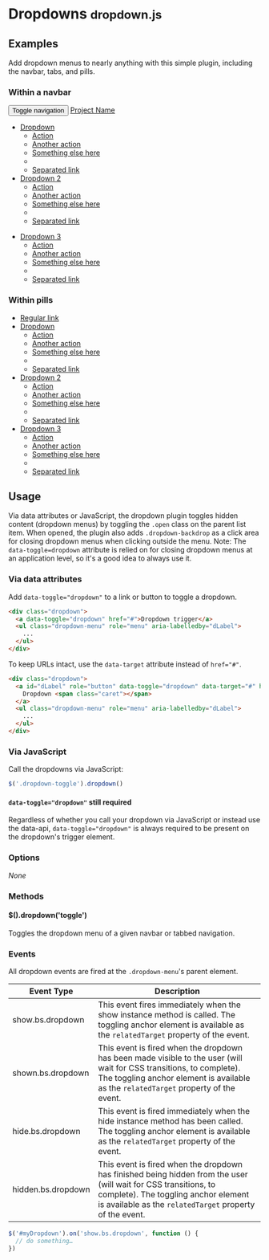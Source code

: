 <h1 id="dropdowns" class="page-header">Dropdowns <small>dropdown.js</small></h1>

<h2 id="dropdowns-examples">Examples</h2>

<p>Add dropdown menus to nearly anything with this simple plugin, including the navbar, tabs, and pills.</p>

<h3>Within a navbar</h3>

<div class="bs-example">
  <nav id="navbar-example" class="navbar navbar-default navbar-static" role="navigation">
    <div class="container-fluid">
      <div class="navbar-header">
        <button class="navbar-toggle" type="button" data-toggle="collapse" data-target=".bs-example-js-navbar-collapse">
          <span class="sr-only">Toggle navigation</span>
          <span class="icon-bar"></span>
          <span class="icon-bar"></span>
          <span class="icon-bar"></span>
        </button>
        <a class="navbar-brand" href="#">Project Name</a>
      </div>
      <div class="collapse navbar-collapse bs-example-js-navbar-collapse">
        <ul class="nav navbar-nav">
          <li class="dropdown">
            <a id="drop1" href="#" role="button" class="dropdown-toggle" data-toggle="dropdown">Dropdown <span class="caret"></span></a>
            <ul class="dropdown-menu" role="menu" aria-labelledby="drop1">
              <li role="presentation"><a role="menuitem" tabindex="-1" href="http://twitter.com/fat">Action</a></li>
              <li role="presentation"><a role="menuitem" tabindex="-1" href="http://twitter.com/fat">Another action</a></li>
              <li role="presentation"><a role="menuitem" tabindex="-1" href="http://twitter.com/fat">Something else here</a></li>
              <li role="presentation" class="divider"></li>
              <li role="presentation"><a role="menuitem" tabindex="-1" href="http://twitter.com/fat">Separated link</a></li>
            </ul>
          </li>
          <li class="dropdown">
            <a href="#" id="drop2" role="button" class="dropdown-toggle" data-toggle="dropdown">Dropdown 2 <span class="caret"></span></a>
            <ul class="dropdown-menu" role="menu" aria-labelledby="drop2">
              <li role="presentation"><a role="menuitem" tabindex="-1" href="http://twitter.com/fat">Action</a></li>
              <li role="presentation"><a role="menuitem" tabindex="-1" href="http://twitter.com/fat">Another action</a></li>
              <li role="presentation"><a role="menuitem" tabindex="-1" href="http://twitter.com/fat">Something else here</a></li>
              <li role="presentation" class="divider"></li>
              <li role="presentation"><a role="menuitem" tabindex="-1" href="http://twitter.com/fat">Separated link</a></li>
            </ul>
          </li>
        </ul>
        <ul class="nav navbar-nav navbar-right">
          <li id="fat-menu" class="dropdown">
            <a href="#" id="drop3" role="button" class="dropdown-toggle" data-toggle="dropdown">Dropdown 3 <span class="caret"></span></a>
            <ul class="dropdown-menu" role="menu" aria-labelledby="drop3">
              <li role="presentation"><a role="menuitem" tabindex="-1" href="http://twitter.com/fat">Action</a></li>
              <li role="presentation"><a role="menuitem" tabindex="-1" href="http://twitter.com/fat">Another action</a></li>
              <li role="presentation"><a role="menuitem" tabindex="-1" href="http://twitter.com/fat">Something else here</a></li>
              <li role="presentation" class="divider"></li>
              <li role="presentation"><a role="menuitem" tabindex="-1" href="http://twitter.com/fat">Separated link</a></li>
            </ul>
          </li>
        </ul>
      </div><!-- /.nav-collapse -->
    </div><!-- /.container-fluid -->
  </nav> <!-- /navbar-example -->
</div> 

<h3>Within pills</h3>

<div class="bs-example">
  <ul class="nav nav-pills">
    <li class="active"><a href="#">Regular link</a></li>
    <li class="dropdown">
      <a id="drop4" role="button" data-toggle="dropdown" href="#">Dropdown <span class="caret"></span></a>
      <ul id="menu1" class="dropdown-menu" role="menu" aria-labelledby="drop4">
        <li role="presentation"><a role="menuitem" tabindex="-1" href="http://twitter.com/fat">Action</a></li>
        <li role="presentation"><a role="menuitem" tabindex="-1" href="http://twitter.com/fat">Another action</a></li>
        <li role="presentation"><a role="menuitem" tabindex="-1" href="http://twitter.com/fat">Something else here</a></li>
        <li role="presentation" class="divider"></li>
        <li role="presentation"><a role="menuitem" tabindex="-1" href="http://twitter.com/fat">Separated link</a></li>
      </ul>
    </li>
    <li class="dropdown">
      <a id="drop5" role="button" data-toggle="dropdown" href="#">Dropdown 2 <span class="caret"></span></a>
      <ul id="menu2" class="dropdown-menu" role="menu" aria-labelledby="drop5">
        <li role="presentation"><a role="menuitem" tabindex="-1" href="http://twitter.com/fat">Action</a></li>
        <li role="presentation"><a role="menuitem" tabindex="-1" href="http://twitter.com/fat">Another action</a></li>
        <li role="presentation"><a role="menuitem" tabindex="-1" href="http://twitter.com/fat">Something else here</a></li>
        <li role="presentation" class="divider"></li>
        <li role="presentation"><a role="menuitem" tabindex="-1" href="http://twitter.com/fat">Separated link</a></li>
      </ul>
    </li>
    <li class="dropdown">
      <a id="drop6" role="button" data-toggle="dropdown" href="#">Dropdown 3 <span class="caret"></span></a>
      <ul id="menu3" class="dropdown-menu" role="menu" aria-labelledby="drop6">
        <li role="presentation"><a role="menuitem" tabindex="-1" href="http://twitter.com/fat">Action</a></li>
        <li role="presentation"><a role="menuitem" tabindex="-1" href="http://twitter.com/fat">Another action</a></li>
        <li role="presentation"><a role="menuitem" tabindex="-1" href="http://twitter.com/fat">Something else here</a></li>
        <li role="presentation" class="divider"></li>
        <li role="presentation"><a role="menuitem" tabindex="-1" href="http://twitter.com/fat">Separated link</a></li>
      </ul>
    </li>
  </ul> <!-- /pills -->
</div> 


<h2 id="dropdowns-usage">Usage</h2>

<p>Via data attributes or JavaScript, the dropdown plugin toggles hidden content (dropdown menus) by toggling the <code>.open</code> class on the parent list item. When opened, the plugin also adds <code>.dropdown-backdrop</code> as a click area for closing dropdown menus when clicking outside the menu. Note: The <code>data-toggle=dropdown</code> attribute is relied on for closing dropdown menus at an application level, so it's a good idea to always use it.</p>

<h3>Via data attributes</h3>

<p>Add <code>data-toggle="dropdown"</code> to a link or button to toggle a dropdown.</p>

```html
<div class="dropdown">
  <a data-toggle="dropdown" href="#">Dropdown trigger</a>
  <ul class="dropdown-menu" role="menu" aria-labelledby="dLabel">
    ...
  </ul>
</div>
```

<p>To keep URLs intact, use the <code>data-target</code> attribute instead of <code>href="#"</code>.</p>

```html
<div class="dropdown">
  <a id="dLabel" role="button" data-toggle="dropdown" data-target="#" href="/page.html">
    Dropdown <span class="caret"></span>
  </a>
  <ul class="dropdown-menu" role="menu" aria-labelledby="dLabel">
    ...
  </ul>
</div>
```

<h3>Via JavaScript</h3>

<p>Call the dropdowns via JavaScript:</p>

```js
$('.dropdown-toggle').dropdown()
```

<div class="bs-callout bs-callout-info">
  <h4><code>data-toggle="dropdown"</code> still required</h4>
  <p>Regardless of whether you call your dropdown via JavaScript or instead use the data-api, <code>data-toggle="dropdown"</code> is always required to be present on the dropdown's trigger element.</p>
</div>

<h3>Options</h3>

<p><em>None</em></p>

<h3>Methods</h3>

<h4>$().dropdown('toggle')</h4>

<p>Toggles the dropdown menu of a given navbar or tabbed navigation.</p>

<h3>Events</h3>

<p>All dropdown events are fired at the <code>.dropdown-menu</code>'s parent element.</p>

<div class="table-responsive">
  <table class="table table-bordered table-striped">
    <thead>
      <tr>
        <th style="width: 150px;">Event Type</th>
        <th>Description</th>
      </tr>
    </thead>
    <tbody>
      <tr>
        <td>show.bs.dropdown</td>
        <td>This event fires immediately when the show instance method is called. The toggling anchor element is available as the <code>relatedTarget</code> property of the event.</td>
      </tr>
      <tr>
        <td>shown.bs.dropdown</td>
        <td>This event is fired when the dropdown has been made visible to the user (will wait for CSS transitions, to complete).  The toggling anchor element is available as the <code>relatedTarget</code> property of the event.</td>
      </tr>
      <tr>
        <td>hide.bs.dropdown</td>
        <td>This event is fired immediately when the hide instance method has been called. The toggling anchor element is available as the <code>relatedTarget</code> property of the event.</td>
      </tr>
      <tr>
        <td>hidden.bs.dropdown</td>
        <td>This event is fired when the dropdown has finished being hidden from the user (will wait for CSS transitions, to complete). The toggling anchor element is available as the <code>relatedTarget</code> property of the event.</td>
      </tr>
    </tbody>
  </table>
</div><!-- ./bs-table-responsive -->

```js
$('#myDropdown').on('show.bs.dropdown', function () {
  // do something…
})
```